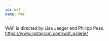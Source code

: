 ```yaml
---
id: waf
name: WAF
---
```


WAF is directed by Lisa Jaeger and Philipp Pess. https://www.instagram.com/waf_galerie/